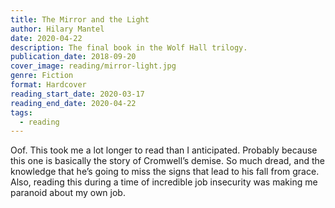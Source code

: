 ```yaml
---
title: The Mirror and the Light
author: Hilary Mantel
date: 2020-04-22
description: The final book in the Wolf Hall trilogy.
publication_date: 2018-09-20
cover_image: reading/mirror-light.jpg
genre: Fiction
format: Hardcover
reading_start_date: 2020-03-17
reading_end_date: 2020-04-22
tags:
  - reading
---
```


Oof. This took me a lot longer to read than I anticipated. Probably because this one is basically the story of Cromwell’s demise. So much dread, and the knowledge that he’s going to miss the signs that lead to his fall from grace. Also, reading this during a time of incredible job insecurity was making me paranoid about my own job.
